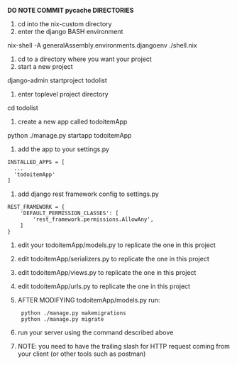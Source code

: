 **DO NOTE COMMIT __pycache__  DIRECTORIES**

1. cd into the nix-custom directory
1. enter the django BASH environment

  nix-shell -A generalAssembly.environments.djangoenv ./shell.nix
1. cd to a directory where you want your project
1. start a new project

  django-admin startproject todolist
1. enter toplevel project directory 

  cd todolist
1. create a new app called todoitemApp

  python ./manage.py startapp todoitemApp
1. add the app to your settings.py

  ```
  INSTALLED_APPS = [
    ...
    'todoitemApp'
  ]
  ```
1. add django rest framework config to settings.py

  ```
  REST_FRAMEWORK = {
      'DEFAULT_PERMISSION_CLASSES': [
          'rest_framework.permissions.AllowAny',
      ]
  }
  ```
1. edit your todoitemApp/models.py to replicate the one in this project 
1. edit todoitemApp/serializers.py to replicate the one in this project
1. edit todoitemApp/views.py to replicate the one in this project 
1. edit todoitemApp/urls.py to replicate the one in this project
1. AFTER MODIFYING todoitemApp/models.py run:

		python ./manage.py makemigrations
		python ./manage.py migrate
1. run your server using the command described above
1. NOTE: you need to have the trailing slash for HTTP request coming from your
   client (or other tools such as postman)
